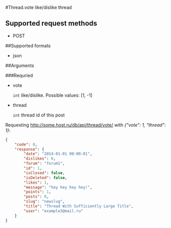 #Thread.vote
like/dislike thread

## Supported request methods 
* POST

##Supported formats
* json

##Arguments


###Requried
* vote

   ```int``` like/dislike. Possible values: [1, -1]
* thread

   ```int``` thread id of this post


Requesting http://some.host.ru/db/api/thread/vote/ with *{"vote": 1, "thread": 1}*:
```json
{
    "code": 0,
    "response": {
        "date": "2014-01-01 00:00:01",
        "dislikes": 0,
        "forum": "forum1",
        "id": 1,
        "isClosed": false,
        "isDeleted": false,
        "likes": 1,
        "message": "hey hey hey hey!",
        "points": 1,
        "posts": 0,
        "slug": "newslug",
        "title": "Thread With Sufficiently Large Title",
        "user": "example3@mail.ru"
    }
}
```
